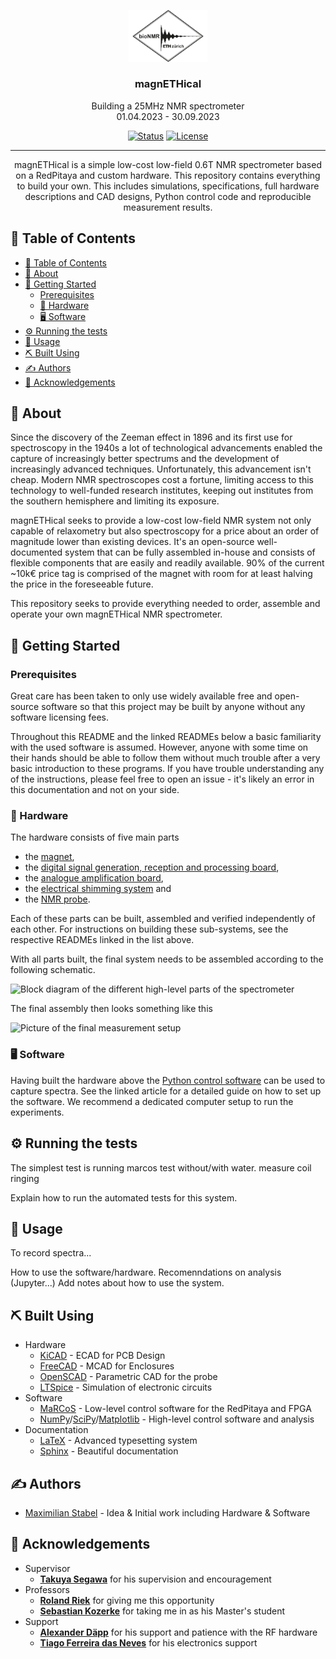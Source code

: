 <p align="center">
  <a href="" rel="noopener">
 <img width="25%" height="auto" src="./logo.png" alt="BioNMR Group Logo"></a>
</p>

<h3 align="center">magnETHical</h3>
<p align="center">Building a 25MHz NMR spectrometer<br \>01.04.2023 - 30.09.2023</p>

<div align="center">

  [![Status](https://img.shields.io/badge/status-active-success.svg)]() 
  [![License](https://img.shields.io/badge/license-GPL--3.0-orange.svg)](/LICENSE)

</div>

---

<p align="center"> magnETHical is a simple low-cost low-field 0.6T NMR spectrometer based on a RedPitaya and custom hardware. This repository contains everything to build your own. This includes simulations, specifications, full hardware descriptions and CAD designs, Python control code and reproducible measurement results.
</p>

## 📝 Table of Contents
- [📝 Table of Contents](#-table-of-contents)
- [🧐 About ](#-about-)
- [🏁 Getting Started ](#-getting-started-)
  - [Prerequisites](#prerequisites)
  - [🔧 Hardware](#-hardware)
  - [🖥️ Software](#️-software)
- [⚙️ Running the tests ](#️-running-the-tests-)
- [🧪 Usage ](#-usage-)
- [⛏️ Built Using ](#️-built-using-)
- [✍️ Authors ](#️-authors-)
- [🎉 Acknowledgements ](#-acknowledgements-)

## 🧐 About <a name = "about"></a>
Since the discovery of the Zeeman effect in 1896 and its first use for spectroscopy in the 1940s a lot of technological advancements enabled the capture of increasingly better spectrums and the development of increasingly advanced techniques. Unfortunately, this advancement isn't cheap. Modern NMR spectroscopes cost a fortune, limiting access to this technology to well-funded research institutes, keeping out institutes from the southern hemisphere and limiting its exposure.

magnETHical seeks to provide a low-cost low-field NMR system not only capable of relaxometry but also spectroscopy for a price about an order of magnitude lower than existing devices. It's an open-source well-documented system that can be fully assembled in-house and consists of flexible components that are easily and readily available. 90% of the current ~10k€ price tag is comprised of the magnet with room for at least halving the price in the foreseeable future.

This repository seeks to provide everything needed to order, assemble and operate your own magnETHical NMR spectrometer.


## 🏁 Getting Started <a name = "getting_started"></a>

### Prerequisites
Great care has been taken to only use widely available free and open-source software so that this project may be built by anyone without any software licensing fees.

Throughout this README and the linked READMEs below a basic familiarity with the used software is assumed. However, anyone with some time on their hands should be able to follow them without much trouble after a very basic introduction to these programs. If you have trouble understanding any of the instructions, please feel free to open an issue - it's likely an error in this documentation and not on your side.

### 🔧 Hardware
The hardware consists of five main parts
- the [magnet](),
- the [digital signal generation, reception and processing board](),
- the [analogue amplification board](),
- the [electrical shimming system]() and
- the [NMR probe]().

Each of these parts can be built, assembled and verified independently of each other. For instructions on building these sub-systems, see the respective READMEs linked in the list above.

With all parts built, the final system needs to be assembled according to the following schematic.

![Block diagram of the different high-level parts of the spectrometer]()

The final assembly then looks something like this

![Picture of the final measurement setup]()

### 🖥️ Software
Having built the hardware above the [Python control software]() can be used to capture spectra. See the linked article for a detailed guide on how to set up the software. We recommend a dedicated computer setup to run the experiments.

## ⚙️ Running the tests <a name = "tests"></a>
The simplest test is running marcos test without/with water. measure coil ringing

Explain how to run the automated tests for this system.


## 🧪 Usage <a name="usage"></a>
To record spectra...

How to use the software/hardware. Recomenndations on analysis (Jupyter...)
Add notes about how to use the system.

## ⛏️ Built Using <a name = "built_using"></a>

- Hardware
  - [KiCAD](https://www.kicad.org/) - ECAD for PCB Design
  - [FreeCAD](https://www.freecad.org/) - MCAD for Enclosures
  - [OpenSCAD](https://openscad.org/) - Parametric CAD for the probe
  - [LTSpice](https://www.analog.com/en/design-center/design-tools-and-calculators/ltspice-simulator.html) - Simulation of electronic circuits
- Software
  - [MaRCoS](https://github.com/vnegnev/marcos_extras) - Low-level control software for the RedPitaya and FPGA
  - [NumPy](https://numpy.org/)/[SciPy](https://scipy.org/)/[Matplotlib](https://matplotlib.org/) - High-level control software and analysis
- Documentation
  - [LaTeX](https://www.latex-project.org/) - Advanced typesetting system
  - [Sphinx](https://www.sphinx-doc.org) - Beautiful documentation

## ✍️ Authors <a name = "authors"></a>
- [Maximilian Stabel](mailto:mstabel@student.ethz.ch) - Idea & Initial work including Hardware & Software

## 🎉 Acknowledgements <a name = "acknowledgement"></a>
- Supervisor
  - [**Takuya Segawa**](https://chab.ethz.ch/forschung/institute-und-laboratorien/LPC/personen/people-details.html?persid=120573) for his supervision and encouragement
- Professors
  - [**Roland Riek**](https://chab.ethz.ch/en/the-department/people/faculty/person-detail.rriek.html) for giving me this opportunity
  - [**Sebastian Kozerke**](https://biomed.ee.ethz.ch/institute/People/person-detail.html?persid=61641) for taking me in as his Master's student
- Support
  - [**Alexander Däpp**](https://ssnmr.ethz.ch/the-group/people/person-detail.html?persid=147372) for his support and patience with the RF hardware
  - [**Tiago Ferreira das Neves**](https://chab.ethz.ch/en/the-department/people/a-z/person-detail.MjU3NzM4.TGlzdC82MDEsLTIxMzAxOTI4MDM=.html) for his electronics support

